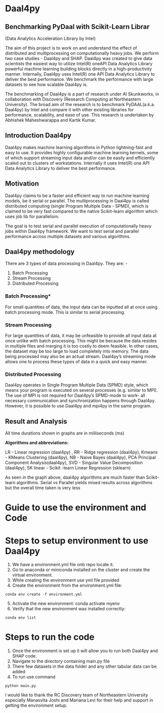 # **Daal4py**

## **Benchmarking PyDaal with Scikit-Learn Librar**

(Data Analytics Acceleration Library by Intel)

The aim of this project is to work on and understand the effect of distributed and multiprocessing on computationally heavy jobs. We perform two case studies - Daal4py and SHAP. Daal4py was created to give data scientists the easiest way to utilize Intel(R) oneAPI Data Analytics Library powerful machine learning building blocks directly in a high-productivity manner. Internally, Daal4py uses Intel(R) one API Data Analytics Library to deliver the best performance. We benchmark the performance with large datasets to see how scalable Daal4py is.

The benchmarking of Daal4py is a part of research under AI Skunkworks, in collaboration with Discovery (Research Computing at Northeastern University). The broad aim of the research is to benchmark PyDAAL(a.k.a. Daal4py) by Intel and compare it with other existing libraries for performance, scalability, and ease of use. This research is undertaken by Abhishek Maheshwarappa and Kartik Kumar. 

## **Introduction Daal4py**


Daal4py makes machine learning algorithms in Python lightning-fast and easy to use. It provides highly configurable machine learning kernels, some of which support streaming input data and/or can be easily and efficiently scaled out to clusters of workstations. Internally it uses Intel(R) one API Data Analytics Library to deliver the best performance.

## **Motivation**

Daal4py claims to be a faster and efficient way to run machine learning models, be it serial or parallel. The multiprocessing in Daal4py is called distributed computing (single Program Multiple Data - SPMD), which is claimed to be very fast compared to the native Scikit-learn algorithm which uses job lib for parallelism. 

The goal is to test serial and parallel execution of computationally heavy jobs within Daal4py framework. We want to test serial and parallel performance across multiple datasets and various algorithms. 

## **Daal4py methodology**


There are 3 types of data processing in Daal4py. They are: -
1. Batch Processing
2. Stream Processing
3. Distributed Processing

### **Batch Processing***

For small quantities of data, the input data can be inputted all at once using batch processing mode. This is similar to serial processing.

### **Stream Processing**

For large quantities of data, it may be unfeasible to provide all input data at once unlike with batch processing. This might be because the data resides in multiple files and merging it is too costly to deem feasible. In other cases, the dataset may be too large to load completely into memory. The data being processed may also be an actual stream. Daal4py’s streaming mode allows one to process these types of data in a quick and easy manner.

### **Distributed Processing**

Daal4py operates in Single Program Multiple Data (SPMD) style, which means your program is executed on several processes (e.g. similar to MPI). The use of MPI is not required for Daal4py’s SPMD-mode to work- all necessary communication and synchronization happens through Daal4py. However, it is possible to use Daal4py and mpi4py in the same program.

## **Result and Analysis**

All time durations shown in graphs are in milliseconds (ms)

**Algorithms and abbreviations:**

LR - Linear regression (daal4py) , RR - Ridge regression (daal4py), Kmeans - KMeans Clustering (daal4py), NB - Naive Bayes (daal4py), PCA Principal Component Analysis(daal4py), SVD - Singular Value Decomposition (daal4py), SK linear - Scikit -learn Linear Regression (sklearn)


As seen in the graph above, daal4py algorithms are much faster than Scikit-learn algorithms. Serial vs Parallel yields mixed results across algorithms but the overall time taken is very less


# **Guide to use the environment and Code**

# **Steps to setup environment to use Daal4py**


1. We have a environment.yml file onb repo locate it.
2. Go to anaconda or miniconda installed on the cluster and create the virtual environment.
3. While creating the environment use yml file provided 
4. Create the environment from the environment.yml file:
```
conda env create -f environment.yml
```
5. Activate the new environment: conda activate myenv
6. Verify that the new environment was installed correctly: 

```
conda env list
```
# **Steps to run the code**

1. Once the environment is set up it will allow you to run both Daal4py and SHAP code.
2. Navigate to the directory containing main.py file
3. There few datasets in the data folder and any other tabular data can be added
4. To run use command 

```
python main.py
```


I would like to thank the RC Discovery team of Northeastern University especially Manasvita Joshi and Mariana Levi for their help and support in getting the environment setup. 


